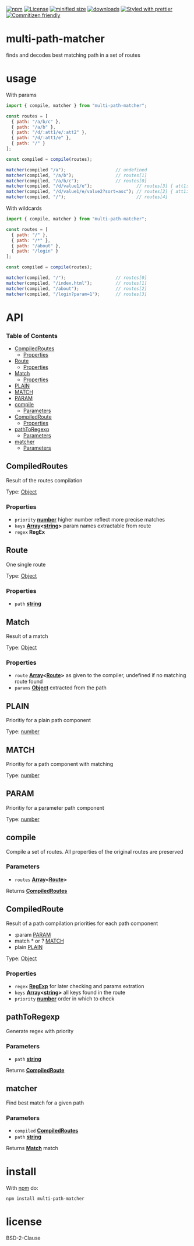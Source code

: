 [![npm](https://img.shields.io/npm/v/multi-path-matcher.svg)](https://www.npmjs.com/package/multi-path-matcher)
[![License](https://img.shields.io/badge/License-BSD%203--Clause-blue.svg)](https://opensource.org/licenses/BSD-3-Clause)
[![minified size](https://badgen.net/bundlephobia/min/multi-path-matcher)](https://bundlephobia.com/result?p=multi-path-matcher)
[![downloads](http://img.shields.io/npm/dm/multi-path-matcher.svg?style=flat-square)](https://npmjs.org/package/multi-path-matcher)
[![Styled with prettier](https://img.shields.io/badge/styled_with-prettier-ff69b4.svg)](https://github.com/prettier/prettier)
[![Commitizen friendly](https://img.shields.io/badge/commitizen-friendly-brightgreen.svg)](http://commitizen.github.io/cz-cli/)

# multi-path-matcher

finds and decodes best matching path in a set of routes

# usage

With params

```js
import { compile, matcher } from "multi-path-matcher";

const routes = [
  { path: "/a/b/c" },
  { path: "/a/b" },
  { path: "/d/:att1/e/:att2" },
  { path: "/d/:att1/e" },
  { path: "/" }
];

const compiled = compile(routes);

matcher(compiled "/a");                   // undefined
matcher(compiled, "/a/b");                // routes[1]
matcher(compiled, "/a/b/c");              // routes[0]
matcher(compiled, "/d/value1/e");                 // routes[3] { att1: "value1" }
matcher(compiled, "/d/value1/e/value2?sort=asc"); // routes[2] { att1: "value1", att2: "value2" }
matcher(compiled, "/");                           // routes[4]
```

With wildcards

```js
import { compile, matcher } from "multi-path-matcher";

const routes = [
  { path: "/" },
  { path: "/*" },
  { path: "/about" },
  { path: "/login" }
];

const compiled = compile(routes);

matcher(compiled, "/");                   // routes[0]
matcher(compiled, "/index.html");         // routes[1]
matcher(compiled, "/about");              // routes[2]
matcher(compiled, "/login?param=1");      // routes[3]
```

# API

<!-- Generated by documentation.js. Update this documentation by updating the source code. -->

### Table of Contents

-   [CompiledRoutes](#compiledroutes)
    -   [Properties](#properties)
-   [Route](#route)
    -   [Properties](#properties-1)
-   [Match](#match)
    -   [Properties](#properties-2)
-   [PLAIN](#plain)
-   [MATCH](#match-1)
-   [PARAM](#param)
-   [compile](#compile)
    -   [Parameters](#parameters)
-   [CompiledRoute](#compiledroute)
    -   [Properties](#properties-3)
-   [pathToRegexp](#pathtoregexp)
    -   [Parameters](#parameters-1)
-   [matcher](#matcher)
    -   [Parameters](#parameters-2)

## CompiledRoutes

Result of the routes compilation

Type: [Object](https://developer.mozilla.org/docs/Web/JavaScript/Reference/Global_Objects/Object)

### Properties

-   `priority` **[number](https://developer.mozilla.org/docs/Web/JavaScript/Reference/Global_Objects/Number)** higher number reflect more precise matches
-   `keys` **[Array](https://developer.mozilla.org/docs/Web/JavaScript/Reference/Global_Objects/Array)&lt;[string](https://developer.mozilla.org/docs/Web/JavaScript/Reference/Global_Objects/String)>** param names extractable from route
-   `regex` **RegEx** 

## Route

One single route

Type: [Object](https://developer.mozilla.org/docs/Web/JavaScript/Reference/Global_Objects/Object)

### Properties

-   `path` **[string](https://developer.mozilla.org/docs/Web/JavaScript/Reference/Global_Objects/String)** 

## Match

Result of a match

Type: [Object](https://developer.mozilla.org/docs/Web/JavaScript/Reference/Global_Objects/Object)

### Properties

-   `route` **[Array](https://developer.mozilla.org/docs/Web/JavaScript/Reference/Global_Objects/Array)&lt;[Route](#route)>** as given to the compiler, undefined if no matching route found
-   `params` **[Object](https://developer.mozilla.org/docs/Web/JavaScript/Reference/Global_Objects/Object)** extracted from the path

## PLAIN

Prioritiy for a plain path component

Type: [number](https://developer.mozilla.org/docs/Web/JavaScript/Reference/Global_Objects/Number)

## MATCH

Prioritiy for a path component with matching

Type: [number](https://developer.mozilla.org/docs/Web/JavaScript/Reference/Global_Objects/Number)

## PARAM

Prioritiy for a parameter path component

Type: [number](https://developer.mozilla.org/docs/Web/JavaScript/Reference/Global_Objects/Number)

## compile

Compile a set of routes.
All properties of the original routes are preserved

### Parameters

-   `routes` **[Array](https://developer.mozilla.org/docs/Web/JavaScript/Reference/Global_Objects/Array)&lt;[Route](#route)>** 

Returns **[CompiledRoutes](#compiledroutes)** 

## CompiledRoute

Result of a path compilation
priorities for each path component

-   :param       [PARAM](#param)
-   match \* or ? [MATCH](#match)
-   plain        [PLAIN](#plain)

Type: [Object](https://developer.mozilla.org/docs/Web/JavaScript/Reference/Global_Objects/Object)

### Properties

-   `regex` **[RegExp](https://developer.mozilla.org/docs/Web/JavaScript/Reference/Global_Objects/RegExp)** for later checking and params extration
-   `keys` **[Array](https://developer.mozilla.org/docs/Web/JavaScript/Reference/Global_Objects/Array)&lt;[string](https://developer.mozilla.org/docs/Web/JavaScript/Reference/Global_Objects/String)>** all keys found in the route
-   `priority` **[number](https://developer.mozilla.org/docs/Web/JavaScript/Reference/Global_Objects/Number)** order in which to check

## pathToRegexp

Generate regex with priority

### Parameters

-   `path` **[string](https://developer.mozilla.org/docs/Web/JavaScript/Reference/Global_Objects/String)** 

Returns **[CompiledRoute](#compiledroute)** 

## matcher

Find best match for a given path

### Parameters

-   `compiled` **[CompiledRoutes](#compiledroutes)** 
-   `path` **[string](https://developer.mozilla.org/docs/Web/JavaScript/Reference/Global_Objects/String)** 

Returns **[Match](#match)** match

# install

With [npm](http://npmjs.org) do:

```shell
npm install multi-path-matcher
```

# license

BSD-2-Clause
